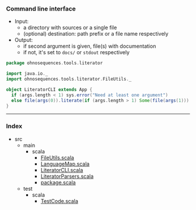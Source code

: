 ### Command line interface

* Input: 
  + a directory with sources or a single file
  + (optional) destination: path prefix or a file name respectively
* Output:
  + if second argument is given, file(s) with documentation
  + if not, it's set to `docs/` or `stdout` respectively


```scala
package ohnosequences.tools.literator

import java.io._
import ohnosequences.tools.literator.FileUtils._

object LiteratorCLI extends App {
  if (args.length < 1) sys.error("Need at least one argument")
  else file(args(0)).literate(if (args.length > 1) Some(file(args(1))) else None)
}

```


------

### Index

+ src
  + main
    + scala
      + [FileUtils.scala](FileUtils.scala.md)
      + [LanguageMap.scala](LanguageMap.scala.md)
      + [LiteratorCLI.scala](LiteratorCLI.scala.md)
      + [LiteratorParsers.scala](LiteratorParsers.scala.md)
      + [package.scala](package.scala.md)
  + test
    + scala
      + [TestCode.scala](../../test/scala/TestCode.scala.md)
